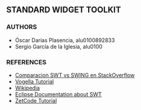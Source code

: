 ## STANDARD WIDGET TOOLKIT

### AUTHORS

* Óscar Darias Plasencia, alu0100892833
* Sergio García de la Iglesia, alu0100

### REFERENCES

* [Comparacion SWT vs SWING en StackOverflow](https://stackoverflow.com/questions/2306190/java-desktop-application-swt-vs-swing)
* [Vogella Tutorial](http://www.vogella.com/tutorials/SWT/article.html)
* [Wikipedia](https://es.wikipedia.org/wiki/SWT)
* [Eclipse Documentation about SWT](https://www.eclipse.org/swt/)
* [ZetCode Tutorial](http://zetcode.com/gui/javaswt/)